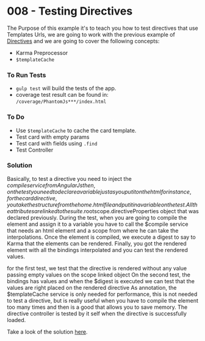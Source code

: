# 008 - Testing Directives

The Purpose of this example it's to teach you how to test directives that use Templates Urls, we are going to work with the previous example of [Directives][1] and we are going to cover the following concepts:

*  Karma Preprocessor
*  `$templateCache`

### To Run Tests

* `gulp test` will build the tests of the app.
* coverage test result can be found in: `/coverage/PhantomJs***/index.html`

### To Do

* Use `$templateCache` to cache the card template.
* Test card with empty params
* Test card with fields using `.find`
* Test Controller

### Solution
Basically, to test a directive you need to inject the $compile service from AngularJs   
then, on the test you need to declare a variable just as you put it on the html
for instance, for the card directive, you take the structure from the home.html file and put it in a variable on the test.
All the attributes are linked to the suite.$rootscope.directiveProperties object that was declared previously.
During the test, when you are going to compile the element and assign it to a variable you have to call 
the $compile service that needs an html element and a scope from where he can take the interpolations. 
Once the element is compiled, we execute a digest to say to Karma that the elements can be rendered.
Finally, you got the rendered element with all the bindings interpolated and you can test the rendered values.

for the first test, we test that the directive is rendered without any value passing empty values on the scope linked object
On the second test, the bindings has values and when the $digest is executed we can test that the values are right placed on the rendered directive
As annotation, the $templateCache service is only needed for performance, this is not needed to test a directive,
but is really useful when you have to compile the element too many times and then is a good that allows you to save memory.
The directive controller is tested by it self when the directive is successfully loaded. 





Take a look of the solution [here][2].

[1]:https://github.com/talosdigital/u-angularjs/tree/solved/004-directives/004-directives
[2]:https://github.com/talosdigital/u-angularjs/tree/solved/008-testing-directives/008-testing-directives